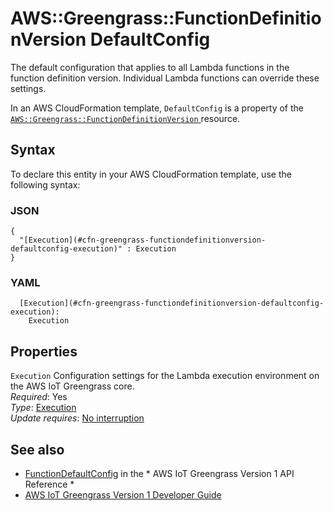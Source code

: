 # AWS::Greengrass::FunctionDefinitionVersion DefaultConfig<a name="aws-properties-greengrass-functiondefinitionversion-defaultconfig"></a>

<a name="aws-properties-greengrass-functiondefinitionversion-defaultconfig-description"></a>The default configuration that applies to all Lambda functions in the function definition version\. Individual Lambda functions can override these settings\.

<a name="aws-properties-greengrass-functiondefinitionversion-defaultconfig-inheritance"></a> In an AWS CloudFormation template, `DefaultConfig` is a property of the [ `AWS::Greengrass::FunctionDefinitionVersion` ](https://docs.aws.amazon.com/AWSCloudFormation/latest/UserGuide/aws-resource-greengrass-functiondefinitionversion.html) resource\.

## Syntax<a name="aws-properties-greengrass-functiondefinitionversion-defaultconfig-syntax"></a>

To declare this entity in your AWS CloudFormation template, use the following syntax:

### JSON<a name="aws-properties-greengrass-functiondefinitionversion-defaultconfig-syntax.json"></a>

```
{
  "[Execution](#cfn-greengrass-functiondefinitionversion-defaultconfig-execution)" : Execution
}
```

### YAML<a name="aws-properties-greengrass-functiondefinitionversion-defaultconfig-syntax.yaml"></a>

```
  [Execution](#cfn-greengrass-functiondefinitionversion-defaultconfig-execution): 
    Execution
```

## Properties<a name="aws-properties-greengrass-functiondefinitionversion-defaultconfig-properties"></a>

`Execution`  <a name="cfn-greengrass-functiondefinitionversion-defaultconfig-execution"></a>
Configuration settings for the Lambda execution environment on the AWS IoT Greengrass core\.  
*Required*: Yes  
*Type*: [Execution](aws-properties-greengrass-functiondefinitionversion-execution.md)  
*Update requires*: [No interruption](https://docs.aws.amazon.com/AWSCloudFormation/latest/UserGuide/using-cfn-updating-stacks-update-behaviors.html#update-no-interrupt)

## See also<a name="aws-properties-greengrass-functiondefinitionversion-defaultconfig--seealso"></a>
+  [FunctionDefaultConfig](https://docs.aws.amazon.com/greengrass/latest/apireference/definitions-functiondefaultconfig.html) in the * AWS IoT Greengrass Version 1 API Reference * 
+  [AWS IoT Greengrass Version 1 Developer Guide](https://docs.aws.amazon.com/greengrass/latest/developerguide/) 